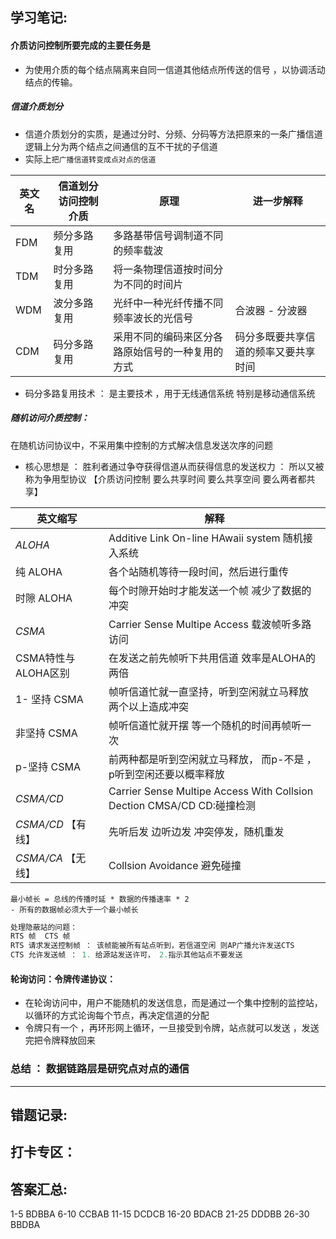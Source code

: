 
## 学习笔记:

#### 介质访问控制所要完成的主要任务是
- 为使用介质的每个结点隔离来自同一信道其他结点所传送的信号 ，以协调活动结点的传输。

##### 信道介质划分
- 信道介质划分的实质，是通过分时、分频、分码等方法把原来的一条广播信道逻辑上分为两个结点之间通信的互不干扰的子信道
- 实际上`把广播信道转变成点对点的信道`


|英文名 | 信道划分访问控制介质 |原理  |进一步解释
|--|--|--|--|
FDM| 频分多路复用 |多路基带信号调制道不同的频率载波  |
|TDM| 时分多路复用 | 将一条物理信道按时间分为不同的时间片 |
WDM| 波分多路复用 |  光纤中一种光纤传播不同频率波长的光信号| 合波器 - 分波器
CDM|码分多路复用 |  采用不同的编码来区分各路原始信号的一种复用的方式|码分多既要共享信道的频率又要共享时间

- 码分多路复用技术 ： 是主要技术 ，用于无线通信系统 特别是移动通信系统
##### 随机访问介质控制：
在随机访问协议中，不采用集中控制的方式解决信息发送次序的问题
- 核心思想是 ： 胜利者通过争夺获得信道从而获得信息的发送权力 ： 所以又被称为争用型协议
【介质访问控制 要么共享时间 要么共享空间 要么两者都共享】

| 英文缩写 | 解释 | 
|--|--|
|  *ALOHA* | Additive Link On-line HAwaii system 随机接入系统  | | 
| 纯 ALOHA |  各个站随机等待一段时间，然后进行重传| | | | 
| 时隙 ALOHA |每个时隙开始时才能发送一个帧 减少了数据的冲突 | | | | 
| *CSMA* | Carrier Sense Multipe Access  载波帧听多路访问 | | | | 
|CSMA特性与ALOHA区别|在发送之前先帧听下共用信道 效率是ALOHA的两倍|||
| 1- 坚持 CSMA |帧听信道忙就一直坚持，听到空闲就立马释放 两个以上造成冲突   || | | 
| 非坚持 CSMA | 帧听信道忙就开摆 等一个随机的时间再帧听一次 | | | | 
| p-坚持 CSMA | 前两种都是听到空闲就立马释放， 而p-不是 ，p听到空闲还要以概率释放| | | 
| *CSMA/CD* | Carrier Sense Multipe Access With Collsion Dection CMSA/CD CD:碰撞检测 | | | | 
| *CSMA/CD* 【有线】 | 先听后发 边听边发 冲突停发，随机重发 | | | | 
| *CSMA/CA* 【无线】 | Collsion Avoidance 避免碰撞 | | | | 

```
最小帧长 = 总线的传播时延 * 数据的传播速率 * 2
- 所有的数据帧必须大于一个最小帧长 
```

```java
处理隐蔽站的问题：
RTS 帧  CTS 帧
RTS 请求发送控制帧 ： 该帧能被所有站点听到，若信道空闲 则AP广播允许发送CTS
CTS 允许发送帧 ： 1. 给源站发送许可， 2.指示其他站点不要发送
```

#### 轮询访问：令牌传递协议：
- 在轮询访问中，用户不能随机的发送信息，而是通过一个集中控制的监控站，以循环的方式论询每个节点，再决定信道的分配
- 令牌只有一个 ，再环形网上循环，一旦接受到令牌，站点就可以发送 ，发送完把令牌释放回来

### 总结 ： 数据链路层是研究点对点的通信
----


## 错题记录:



## 打卡专区：


## 答案汇总: 
1-5 BDBBA
6-10 CCBAB
11-15 DCDCB
16-20 BDACB
21-25 DDDBB
26-30 BBDBA
